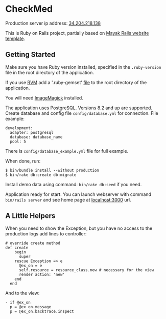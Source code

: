 CheckMed
========

Production server ip address: [34.204.218.138](http://34.204.218.138/)

This is Ruby on Rails project,
partially based on [Mayak Rails website template](http://mayak.io/).


Getting Started
---------------

Make sure you have Ruby version installed, specified in the `.ruby-version`
file in the root directory of the application.

If you use [RVM](https://rvm.io/) add a '.ruby-gemset'
[file](https://rvm.io/workflow/projects#project-file-ruby-version)
to the root directory of the application.

You will need [ImageMagick](https://www.imagemagick.org/) installed.

The application uses PostgreSQL. Versions 8.2 and up are supported.
Create database and config file `config/database.yml` for connection.
File example:

    development:
      adapter: postgresql
      database: database_name
      pool: 5

There is `config/database_example.yml` file for full example.

When done, run:

    $ bin/bundle install --without production
    $ bin/rake db:create db:migrate

Install demo data using command: `bin/rake db:seed` if you need.

Application ready for start. You can launch webserver with
command `bin/rails server` and see home page
at [localhost:3000](http://localhost:3000/) url.


A Little Helpers
----------------

When you need to show the Exception, but you have no access
to the production logs add lines to controller:

    # override create method
    def create
        begin
          super
        rescue Exception => e
          @ex_on = e
          self.resource = resource_class.new # necessary for the view
          render action: 'new'
        end
      end

And to the view:

    - if @ex_on
      p = @ex_on.message
      p = @ex_on.backtrace.inspect
